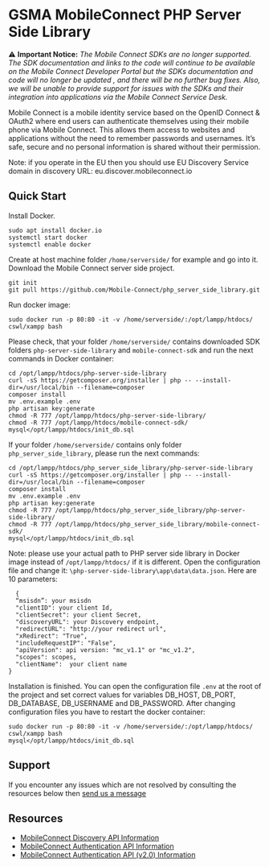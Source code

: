 GSMA MobileConnect PHP Server Side Library
==============================================================================================================

:warning: <b>Important Notice:</b> <i>The Mobile Connect SDKs are no longer supported. The SDK documentation and links to the code will continue to be available on the Mobile Connect Developer Portal but the SDKs documentation and code will no longer be updated , and there will be no further bug fixes. Also, we will be unable to provide support for issues with the SDKs and their integration into applications via the Mobile Connect Service Desk.</i>

Mobile Connect is a mobile identity service based on the OpenID Connect & OAuth2 where end users can authenticate themselves using their mobile phone via Mobile Connect. This allows them access to websites and applications without the need to remember passwords and usernames. It’s safe, secure and no personal information is shared without their permission.

Note: if you operate in the EU then you should use EU Discovery Service domain in discovery URL: eu.discover.mobileconnect.io

## Quick Start
Install Docker.
```posh
sudo apt install docker.io
systemctl start docker
systemctl enable docker
```
Create at host machine folder <code class="java-lang">/home/serverside/</code> for example and go into it.
Download the Mobile Connect server side project.
```posh
git init
git pull https://github.com/Mobile-Connect/php_server_side_library.git
```
Run docker image:
```posh
sudo docker run -p 80:80 -it -v /home/serverside/:/opt/lampp/htdocs/ cswl/xampp bash
```
Please check, that your folder <code class="java-lang">/home/serverside/</code> contains downloaded SDK folders <code class="java-lang">php-server-side-library</code> and <code class="java-lang">mobile-connect-sdk</code> and run the next commands in Docker container:
```posh
cd /opt/lampp/htdocs/php-server-side-library
curl -sS https://getcomposer.org/installer | php -- --install-dir=/usr/local/bin --filename=composer
composer install
mv .env.example .env
php artisan key:generate
chmod -R 777 /opt/lampp/htdocs/php-server-side-library/
chmod -R 777 /opt/lampp/htdocs/mobile-connect-sdk/
mysql</opt/lampp/htdocs/init_db.sql 
```
If your folder <code class="java-lang">/home/serverside/</code> contains only folder  <code class="java-lang">php_server_side_library</code>, please run the next commands:
```posh
cd /opt/lampp/htdocs/php_server_side_library/php-server-side-library
curl -sS https://getcomposer.org/installer | php -- --install-dir=/usr/local/bin --filename=composer
composer install
mv .env.example .env
php artisan key:generate
chmod -R 777 /opt/lampp/htdocs/php_server_side_library/php-server-side-library/
chmod -R 777 /opt/lampp/htdocs/php_server_side_library/mobile-connect-sdk/
mysql</opt/lampp/htdocs/init_db.sql 
```
Note: please use your actual path to PHP server side library in Docker image instead of <code class="java-lang">/opt/lampp/htdocs/</code> if it is different.
Open the configuration file and change it: <code class="java-lang">\php-server-side-library\app\data\data.json</code>.
Here are 10 parameters:
```posh
  {
  “msisdn”: your msisdn
  "clientID": your client Id,
  "clientSecret": your client Secret,
  "discoveryURL": your Discovery endpoint,
  "redirectURL": "http://your redirect url",
  "xRedirect": "True",
  "includeRequestIP": "False",
  "apiVersion": api version: "mc_v1.1" or "mc_v1.2",
  "scopes": scopes,
  "clientName":  your client name
}
```
Installation is finished.
You can open the configuration file <code class="java-lang">.env</code> at the root of the project and set correct values for variables DB_HOST, DB_PORT, DB_DATABASE, DB_USERNAME and DB_PASSWORD. 
After changing configuration files you have to restart the docker container:
```posh
sudo docker run -p 80:80 -it -v /home/serverside/:/opt/lampp/htdocs/ cswl/xampp bash
mysql</opt/lampp/htdocs/init_db.sql 
```

## Support

If you encounter any issues which are not resolved by consulting the resources below then [send us a message](https://developer.mobileconnect.io/content/contact-us)

## Resources

- [MobileConnect Discovery API Information](https://developer.mobileconnect.io/discovery-api)
- [MobileConnect Authentication API Information](https://developer.mobileconnect.io/mobile-connect-api)
- [MobileConnect Authentication API (v2.0) Information](https://developer.mobileconnect.io/mobile-connect-profile-v2-0)

